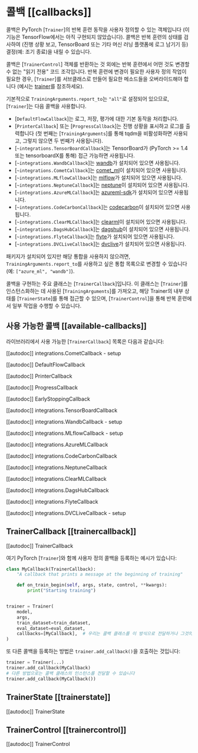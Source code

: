 <!--Copyright 2020 The HuggingFace Team. All rights reserved.

Licensed under the Apache License, Version 2.0 (the "License"); you may not use this file except in compliance with
the License. You may obtain a copy of the License at

http://www.apache.org/licenses/LICENSE-2.0

Unless required by applicable law or agreed to in writing, software distributed under the License is distributed on
an "AS IS" BASIS, WITHOUT WARRANTIES OR CONDITIONS OF ANY KIND, either express or implied. See the License for the
specific language governing permissions and limitations under the License.

⚠️ Note that this file is in Markdown but contain specific syntax for our doc-builder (similar to MDX) that may not be
rendered properly in your Markdown viewer.

-->

# 콜백 [[callbacks]]

콜백은 PyTorch [`Trainer`]의 반복 훈련 동작을 사용자 정의할 수 있는 객체입니다
(이 기능은 TensorFlow에서는 아직 구현되지 않았습니다). 콜백은 반복 훈련의 상태를
검사하여 (진행 상황 보고, TensorBoard 또는 기타 머신 러닝 플랫폼에 로그 남기기 등) 
결정(예: 조기 종료)을 내릴 수 있습니다.

콜백은 [`TrainerControl`] 객체를 반환하는 것 외에는 반복 훈련에서 어떤 것도 변경할 수 없는
"읽기 전용" 코드 조각입니다. 반복 훈련에 변경이 필요한 사용자 정의 작업이 필요한 경우, 
[`Trainer`]를 서브클래스로 만들어 필요한 메소드들을 오버라이드해야 합니다 (예시는 [trainer](trainer)를 참조하세요).

기본적으로 `TrainingArguments.report_to`는 `"all"`로 설정되어 있으므로, [`Trainer`]는 다음 콜백을 사용합니다.

- [`DefaultFlowCallback`]는 로그, 저장, 평가에 대한 기본 동작을 처리합니다.
- [`PrinterCallback`] 또는 [`ProgressCallback`]는 진행 상황을 표시하고 로그를 출력합니다 
  (첫 번째는 [`TrainingArguments`]를 통해 tqdm을 비활성화하면 사용되고, 그렇지 않으면 두 번째가 사용됩니다).
- [`~integrations.TensorBoardCallback`]는 TensorBoard가 (PyTorch >= 1.4
 또는 tensorboardX를 통해) 접근 가능하면 사용됩니다.
- [`~integrations.WandbCallback`]는 [wandb](https://www.wandb.com/)가 설치되어 있으면
 사용됩니다.
- [`~integrations.CometCallback`]는 [comet_ml](https://www.comet.com/site/)이 설치되어 있으면 사용됩니다.
- [`~integrations.MLflowCallback`]는 [mlflow](https://www.mlflow.org/)가 설치되어 있으면 사용됩니다.
- [`~integrations.NeptuneCallback`]는 [neptune](https://neptune.ai/)이 설치되어 있으면 사용됩니다.
- [`~integrations.AzureMLCallback`]는 [azureml-sdk](https://pypi.org/project/azureml-sdk/)가 설치되어
 있으면 사용됩니다.
- [`~integrations.CodeCarbonCallback`]는 [codecarbon](https://pypi.org/project/codecarbon/)이 설치되어
 있으면 사용됩니다.
- [`~integrations.ClearMLCallback`]는 [clearml](https://github.com/allegroai/clearml)이 설치되어 있으면 사용됩니다.
- [`~integrations.DagsHubCallback`]는 [dagshub](https://dagshub.com/)이 설치되어 있으면 사용됩니다.
- [`~integrations.FlyteCallback`]는 [flyte](https://flyte.org/)가 설치되어 있으면 사용됩니다.
- [`~integrations.DVCLiveCallback`]는 [dvclive](https://dvc.org/doc/dvclive)가 설치되어 있으면 사용됩니다.

패키지가 설치되어 있지만 해당 통합을 사용하지 않으려면, `TrainingArguments.report_to`를 사용하고 싶은 통합 목록으로 변경할 수 있습니다 (예: `["azure_ml", "wandb"]`).

콜백을 구현하는 주요 클래스는 [`TrainerCallback`]입니다. 이 클래스는 [`Trainer`]를 
인스턴스화하는 데 사용된 [`TrainingArguments`]를 가져오고, 해당 Trainer의 내부 상태를 
[`TrainerState`]를 통해 접근할 수 있으며, [`TrainerControl`]을 통해 반복 훈련에서 일부 
작업을 수행할 수 있습니다.


## 사용 가능한 콜백 [[available-callbacks]]

라이브러리에서 사용 가능한 [`TrainerCallback`] 목록은 다음과 같습니다:

[[autodoc]] integrations.CometCallback
    - setup

[[autodoc]] DefaultFlowCallback

[[autodoc]] PrinterCallback

[[autodoc]] ProgressCallback

[[autodoc]] EarlyStoppingCallback

[[autodoc]] integrations.TensorBoardCallback

[[autodoc]] integrations.WandbCallback
    - setup

[[autodoc]] integrations.MLflowCallback
    - setup

[[autodoc]] integrations.AzureMLCallback

[[autodoc]] integrations.CodeCarbonCallback

[[autodoc]] integrations.NeptuneCallback

[[autodoc]] integrations.ClearMLCallback

[[autodoc]] integrations.DagsHubCallback

[[autodoc]] integrations.FlyteCallback

[[autodoc]] integrations.DVCLiveCallback
    - setup

## TrainerCallback [[trainercallback]]

[[autodoc]] TrainerCallback

여기 PyTorch [`Trainer`]와 함께 사용자 정의 콜백을 등록하는 예시가 있습니다:

```python
class MyCallback(TrainerCallback):
    "A callback that prints a message at the beginning of training"

    def on_train_begin(self, args, state, control, **kwargs):
        print("Starting training")


trainer = Trainer(
    model,
    args,
    train_dataset=train_dataset,
    eval_dataset=eval_dataset,
    callbacks=[MyCallback],  # 우리는 콜백 클래스를 이 방식으로 전달하거나 그것의 인스턴스(MyCallback())를 전달할 수 있습니다
)
```

또 다른 콜백을 등록하는 방법은 `trainer.add_callback()`을 호출하는 것입니다:

```python
trainer = Trainer(...)
trainer.add_callback(MyCallback)
# 다른 방법으로는 콜백 클래스의 인스턴스를 전달할 수 있습니다
trainer.add_callback(MyCallback())
```

## TrainerState [[trainerstate]]

[[autodoc]] TrainerState

## TrainerControl [[trainercontrol]]

[[autodoc]] TrainerControl
